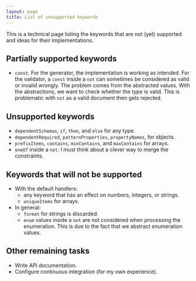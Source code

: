 ```yaml
---
layout: page
title: List of unsupported keywords
---
```


This is a technical page listing the keywords that are not (yet) supported and ideas for their implementations.

## Partially supported keywords
  * `const`.
    For the generator, the implementation is working as intended.
    For the validator, a `const` inside a `not` can sometimes be considered as valid or invalid wrongly.
    The problem comes from the abstracted values.
    With the abstractions, we want to check whether the *type* is valid.
    This is problematic with `not` as a valid document then gets rejected.

## Unsupported keywords
  * `dependentSchemas`, `if`, `then`, and `else` for any type.
  * `dependentRequired`, `patternProperties`, `propertyNames`, for objects.
  * `prefixItems`, `contains`, `minContains`, and `maxContains` for arrays.
  * `oneOf` inside a `not`. I must think about a clever way to merge the constraints.

## Keywords that will not be supported
  * With the default handlers:
    * any keyword that has an effect on numbers, integers, or strings.
    * `uniqueItems` for arrays.
  * In general:
    * `format` for strings is discarded.
    * `enum` values inside a `not` are not considered when processing the enumeration. This is due to the fact that we abstract enumeration values.

## Other remaining tasks
  * Write API documentation.
  * Configure continuous integration (for my own experience).